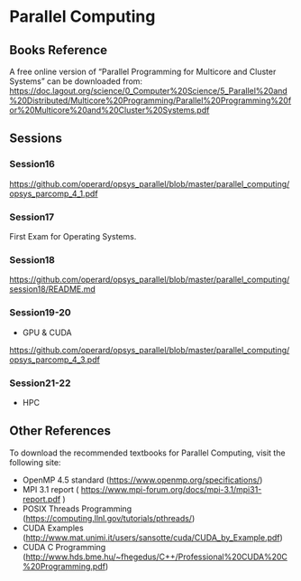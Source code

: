 # Parallel Computing

## Books Reference

A free online version of “Parallel Programming for Multicore and Cluster Systems” can be downloaded from:
https://doc.lagout.org/science/0_Computer%20Science/5_Parallel%20and%20Distributed/Multicore%20Programming/Parallel%20Programming%20for%20Multicore%20and%20Cluster%20Systems.pdf

## Sessions

### Session16

https://github.com/operard/opsys_parallel/blob/master/parallel_computing/opsys_parcomp_4_1.pdf

### Session17 
First Exam for Operating Systems.

### Session18 

https://github.com/operard/opsys_parallel/blob/master/parallel_computing/session18/README.md

### Session19-20 

- GPU & CUDA

https://github.com/operard/opsys_parallel/blob/master/parallel_computing/opsys_parcomp_4_3.pdf

### Session21-22 

- HPC


## Other References

To download the recommended textbooks for Parallel Computing, visit the following site:
- OpenMP 4.5 standard (https://www.openmp.org/specifications/)
- MPI 3.1 report ( https://www.mpi-forum.org/docs/mpi-3.1/mpi31-report.pdf )
- POSIX Threads Programming (https://computing.llnl.gov/tutorials/pthreads/)
- CUDA Examples (http://www.mat.unimi.it/users/sansotte/cuda/CUDA_by_Example.pdf)
- CUDA C Programming (http://www.hds.bme.hu/~fhegedus/C++/Professional%20CUDA%20C%20Programming.pdf)
